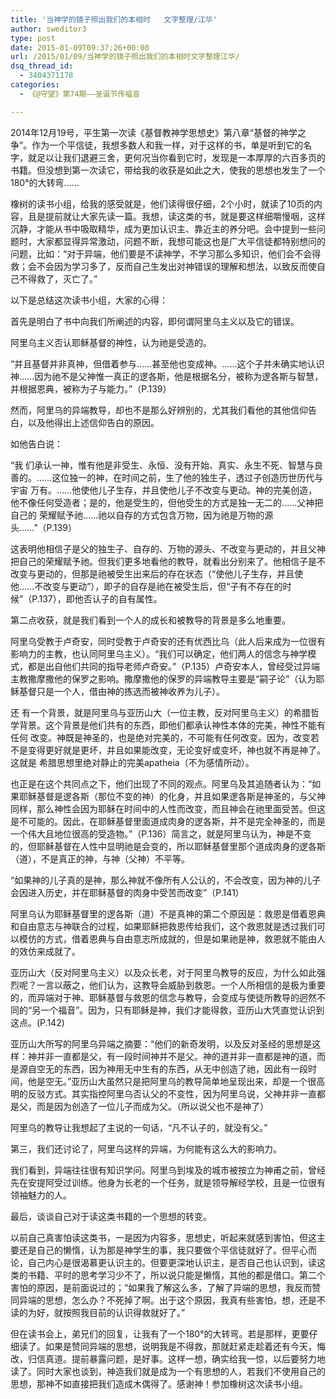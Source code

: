 ```yaml
---
title: '当神学的镜子照出我们的本相时   文字整理/江华'
author: sweditor3
type: post
date: 2015-01-09T09:37:26+00:00
url: /2015/01/09/当神学的镜子照出我们的本相时文字整理江华/
dsq_thread_id:
  - 3404371178
categories:
  - 《@守望》第74期——圣诞节传福音

---
```

2014年12月19号，平生第一次读《基督教神学思想史》第八章“基督的神学之争”。作为一个平信徒，我想多数人和我一样，对于这样的书，单是听到它的名字，就足以让我们退避三舍，更何况当你看到它时，发现是一本厚厚的六百多页的书籍。但没想到第一次读它，带给我的收获是如此之大，使我的思想也发生了一个180°的大转弯……

橡树的读书小组，给我的感受就是，他们读得很仔细，2个小时，就读了10页的内容，且是提前就让大家先读一篇。我想，读这类的书，就是要这样细嚼慢咽，这样沉静，才能从书中吸取精华，成为更加认识主、靠近主的养分吧。会中提到一些问题时，大家都显得异常激动，问题不断，我想可能这也是广大平信徒都特别想问的问题，比如：“对于异端，他们要是不读神学，不学习那么多知识，他们会不会得救；会不会因为学习多了，反而自己生发出对神错误的理解和想法，以致反而使自己不得救了，灭亡了。”

以下是总结这次读书小组，大家的心得：

首先是明白了书中向我们所阐述的内容，即何谓阿里乌主义以及它的错误。

阿里乌主义否认耶稣基督的神性，认为祂是受造的。

“并且基督并非真神，但借着参与……甚至他也变成神。……这个子并未确实地认识神……因为祂不是父神惟一真正的逻各斯，他是根据名分，被称为逻各斯与智慧，并根据恩典，被称为子与能力。”（P.139）

然而，阿里乌的异端教导，却也不是那么好辨别的，尤其我们看他的其他信仰告白，以及他得出上述信仰告白的原因。

如他告白说：

“我 们承认一神，惟有他是非受生、永恒、没有开始、真实、永生不死、智慧与良善的。……这位独一的神，在时间之前，生了他的独生子，透过子创造历世历代与宇宙 万有。……他使他儿子生存，并且使他儿子不改变与更动。神的完美创造，他不像任何受造者；是的，他是受生的，但他受生的方式是独一无二的……父神把自己的 荣耀赋予祂……祂以自存的方式包含万物，因为祂是万物的源头……”（P.139）

这表明他相信子是父的独生子、自存的、万物的源头、不改变与更动的，并且父神把自己的荣耀赋予祂。但我们更多地看他的教导，就看出分别来了。他相信子是不改变与更动的，但那是祂被受生出来后的存在状态（“使他儿子生存，并且使他……不改变与更动”），即子的自存是祂在被受生后，但“子有不存在的时候”（P.137），即他否认子的自有属性。

第二点收获，就是我们看到一个人的成长和被教导的背景是多么地重要。

阿里乌受教于卢奇安，同时受教于卢奇安的还有优西比乌（此人后来成为一位很有影响力的主教，也认同阿里乌主义）。“我们可以确定，他们两人的信念与神学模式，都是出自他们共同的指导老师卢奇安。”（P.135）卢奇安本人，曾经受过异端主教撒摩撒他的保罗之影响。撒摩撒他的保罗的异端教导主要是“嗣子论”（认为耶稣基督只是一个人，借由神的拣选而被神收养为儿子）。

还 有一个背景，就是阿里乌与亚历山大（一位主教，反对阿里乌主义）的希腊哲学背景。这个背景是他们共有的东西，即他们都承认神性本体的完美，神性不能有任何 改变。神既是神圣的，也是绝对完美的，不可能有任何改变。因为，改变若不是变得更好就是更坏，并且如果能改变，无论变好或变坏，神也就不再是神了。这就是 希腊思想里绝对静止的完美apatheia（不为感情所动）。

也正是在这个共同点之下，他们出现了不同的观点。阿里乌及其追随者认为：“如果耶稣基督是逻各斯（那位不变的神）的化身，并且如果逻各斯是神圣的，与父神同样，那么神性会因为耶稣在时间中的人性而改变，而且神会在祂里面受苦。但这是不可能的。因此，在耶稣基督里面道成肉身的逻各斯，并不是完全神圣的，而是一个伟大且地位很高的受造物。”（P.136）简言之，就是阿里乌认为，神是不变的，但耶稣基督在人性中显明祂是会变的，所以耶稣基督里那个道成肉身的逻各斯（道），不是真正的神，与神（父神）不平等。

“如果神的儿子真的是神，那么神就不像所有人公认的，不会改变，因为神的儿子会因进入历史，并在耶稣基督的肉身中受苦而改变”（P.141）

阿里乌认为耶稣基督里的逻各斯（道）不是真神的第二个原因是：救恩是借着恩典和自由意志与神联合的过程，如果耶稣把救恩传给我们，这个救恩就是透过我们可以模仿的方式，借着恩典与自由意志所成就的，但是如果祂是神，救恩就不能由人的效仿来成就了。

亚历山大（反对阿里乌主义）以及众长老，对于阿里乌教导的反应，为什么如此强烈呢？一言以蔽之，他们认为，这教导会威胁到救恩。一个人所相信的是极为重要的，而异端对于神、耶稣基督与救恩的信念与教导，会变成与使徒所教导的迥然不同的“另一个福音”。因为，只有耶稣是神，我们才能得救，亚历山大凭直觉认识到这点。(P.142)
  
亚历山大所写的阿里乌异端之摘要：“他们的新奇发明，以及反对圣经的思想是这样：神并非一直都是父，有一段时间神并不是父。神的道并非一直都是神的道，而是源自空无的东西，因为神用无中生有的东西，从无中创造了祂，因此有一段时间，他是空无。”亚历山大虽然只是把阿里乌的教导简单地呈现出来，却是一个很高明的反驳方式。其实指控阿里乌否认父的不变性，因为阿里乌说，父神并非一直都是父，而是因为创造了一位儿子而成为父。（所以说父也不是神了）

阿里乌的教导让我想起了主说的一句话，“凡不认子的，就没有父。”

第三，我们还讨论了，阿里乌这样的异端，为何能有这么大的影响力。

我们看到，异端往往很有知识学问。阿里乌到埃及的城市被按立为神甫之前，曾经先在安提阿受过训练。他身为长老的一个任务，就是领导解经学校，且是一位很有领袖魅力的人。

最后，谈谈自己对于读这类书籍的一个思想的转变。

以前自己真害怕读这类书，一是因为内容多，思想史，听起来就感到害怕，但这主要还是自己的懒惰，认为那是神学生的事，我只要做个平信徒就好了。但平心而论，自己内心是很渴慕更认识主的。但要更深地认识主，是否自己也认识到，读这类的书籍、平时的思考学习少不了，所以说只能是懒惰，其他的都是借口。第二个害怕的原因，是前面说过的；“如果我了解这么多，了解了异端的思想，我反而赞同异端的思想，怎么办？不死掉了啊。出于这个原因，我真有些害怕，想，还是不读的为好，就按照我目前的认识得救就好了。”

但在读书会上，弟兄们的回复，让我有了一个180°的大转弯。若是那样，更要仔细读了。如果是赞同异端的思想，说明我是不得救，那就赶紧走趁着还有今天，悔改，归信真道。提前暴露问题，是好事。这样一想，确实给我一惊，以后要努力地读了。同时大家也谈到，神造我们就是成为一个有思想的人，若我们不使用自己的思想，那神不如直接把我们造成木偶得了。感谢神！参加橡树这次读书小组。